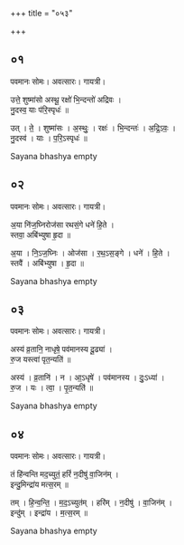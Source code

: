 +++
title = "०५३"

+++


## ०१
पवमानः सोमः। अवत्सारः। गायत्री।

उत्ते॒ शुष्मा॑सो अस्थू॒ रक्षो॑ भि॒न्दन्तो॑ अद्रिवः ।  
नु॒दस्व॒ याः प॑रि॒स्पृधः॑ ॥

उत् । ते॒ । शुष्मा॑सः । अ॒स्थुः॒ । रक्षः॑ । भि॒न्दन्तः॑ । अ॒द्रि॒ऽवः॒ ।  
नु॒दस्व॑ । याः । प॒रि॒ऽस्पृधः॑ ॥

Sayana bhashya empty

## ०२
पवमानः सोमः। अवत्सारः। गायत्री।

अ॒या नि॑ज॒घ्निरोज॑सा रथसं॒गे धने॑ हि॒ते ।  
स्तवा॒ अबि॑भ्युषा हृ॒दा ॥

अ॒या । नि॒ऽज॒घ्निः । ओज॑सा । र॒थ॒ऽस॒ङ्गे । धने॑ । हि॒ते ।  
स्तवै॑ । अबि॑भ्युषा । हृ॒दा ॥

Sayana bhashya empty

## ०३
पवमानः सोमः। अवत्सारः। गायत्री।

अस्य॑ व्र॒तानि॒ नाधृषे॒ पव॑मानस्य दू॒ढ्या॑ ।  
रु॒ज यस्त्वा॑ पृत॒न्यति॑ ॥

अस्य॑ । व्र॒तानि॑ । न । आ॒ऽधृषे॑ । पव॑मानस्य । दुः॒ऽध्या॑ ।  
रु॒ज । यः । त्वा॒ । पृ॒त॒न्यति॑ ॥

Sayana bhashya empty

## ०४
पवमानः सोमः। अवत्सारः। गायत्री।

तं हि॑न्वन्ति मद॒च्युतं॒ हरिं॑ न॒दीषु॑ वा॒जिन॑म् ।  
इन्दु॒मिन्द्रा॑य मत्स॒रम् ॥

तम् । हि॒न्व॒न्ति॒ । म॒द॒ऽच्युत॑म् । हरि॑म् । न॒दीषु॑ । वा॒जिन॑म् ।  
इन्दु॑म् । इन्द्रा॑य । म॒त्स॒रम् ॥

Sayana bhashya empty